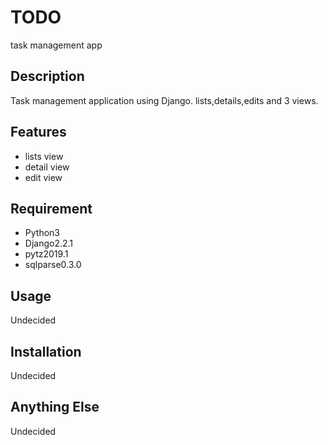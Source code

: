 # TODO

task management app

## Description

Task management application using Django.
lists,details,edits and 3 views.

## Features
- lists view
- detail view
- edit view

## Requirement

- Python3
- Django2.2.1
- pytz2019.1
- sqlparse0.3.0

## Usage

Undecided

## Installation

Undecided


## Anything Else

Undecided

